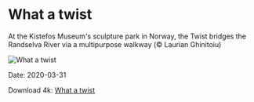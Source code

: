 # What a twist

At the Kistefos Museum's sculpture park in Norway, the Twist bridges the Randselva River via a multipurpose walkway (© Laurian Ghinitoiu)

![What a twist](https://bing.com/th?id=OHR.TheTwist_EN-US1554358364_UHD.jpg&rf=LaDigue_UHD.jpg&pid=hp&w=1024&h=576)

Date: 2020-03-31

Download 4k: [What a twist](https://bing.com/th?id=OHR.TheTwist_EN-US1554358364_UHD.jpg&rf=LaDigue_UHD.jpg&pid=hp&w=3840&h=2160)

